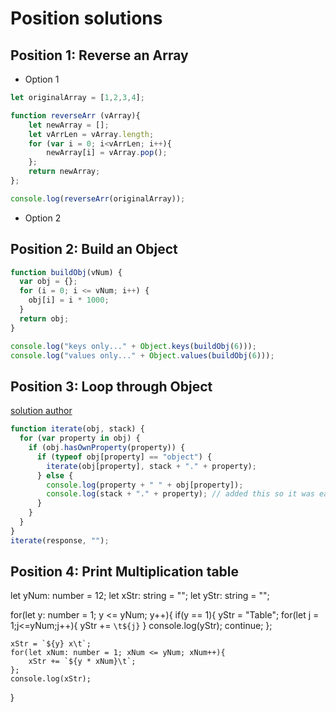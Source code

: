# Position solutions

## Position 1: Reverse an Array

- Option 1
```javascript
let originalArray = [1,2,3,4];

function reverseArr (vArray){
    let newArray = [];
    let vArrLen = vArray.length;
    for (var i = 0; i<vArrLen; i++){
        newArray[i] = vArray.pop();
    };
    return newArray;
};

console.log(reverseArr(originalArray));
```

- Option 2

## Position 2: Build an Object

```javascript
function buildObj(vNum) {
  var obj = {};
  for (i = 0; i <= vNum; i++) {
    obj[i] = i * 1000;
  }
  return obj;
}

console.log("keys only..." + Object.keys(buildObj(6)));
console.log("values only..." + Object.values(buildObj(6)));
```

## Position 3: Loop through Object

[solution author](https://stackoverflow.com/questions/15690706/recursively-looping-through-an-object-to-build-a-property-list)

```javascript
function iterate(obj, stack) {
  for (var property in obj) {
    if (obj.hasOwnProperty(property)) {
      if (typeof obj[property] == "object") {
        iterate(obj[property], stack + "." + property);
      } else {
        console.log(property + " " + obj[property]);
        console.log(stack + "." + property); // added this so it was easier to read.
      }
    }
  }
}
iterate(response, "");
```

## Position 4: Print Multiplication table
let yNum: number = 12;
let xStr: string = "";
let yStr: string = "";

for(let y: number = 1; y <= yNum; y++){
    if(y == 1){
        yStr = "Table";
        for(let j = 1;j<=yNum;j++){
            yStr += `\t${j}`
        }
        console.log(yStr);
        continue;
    };

    xStr = `${y} x\t`;
    for(let xNum: number = 1; xNum <= yNum; xNum++){
        xStr += `${y * xNum}\t`;
    };
    console.log(xStr);
}